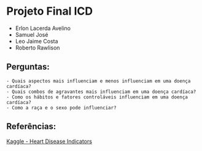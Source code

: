 # Projeto Final ICD

- Erlon Lacerda Avelino
- Samuel José
- Leo Jaime Costa
- Roberto Rawlison

## Perguntas:
	- Quais aspectos mais influenciam e menos influenciam em uma doença cardíaca?
	- Quais combos de agravantes mais influenciam em uma doença cardíaca?
	- Como os hábitos e fatores controláveis influenciam em uma doença cardíaca?
	- Como a raça e o sexo pode influenciar?

## Referências:

[Kaggle - Heart Disease Indicators](https://www.kaggle.com/datasets/kamilpytlak/personal-key-indicators-of-heart-disease)
